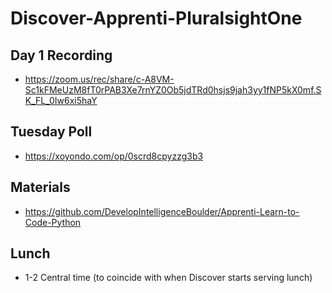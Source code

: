 # Discover-Apprenti-PluralsightOne

## Day 1 Recording
* https://zoom.us/rec/share/c-A8VM-Sc1kFMeUzM8fT0rPAB3Xe7rnYZ0Ob5jdTRd0hsjs9jah3yy1fNP5kX0mf.SK_FL_0Iw6xi5haY
 
## Tuesday Poll
* https://xoyondo.com/op/0scrd8cpyzzg3b3

## Materials
* https://github.com/DevelopIntelligenceBoulder/Apprenti-Learn-to-Code-Python
  
## Lunch
* 1-2 Central time (to coincide with when Discover starts serving lunch)
